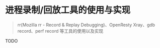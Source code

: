 # 进程录制/回放工具的使用与实现

> rr(Mozilla rr - Record & Replay Debugging)、OpenResty Xray、gdb record、perf record 等工具的使用以及实现

TODO
